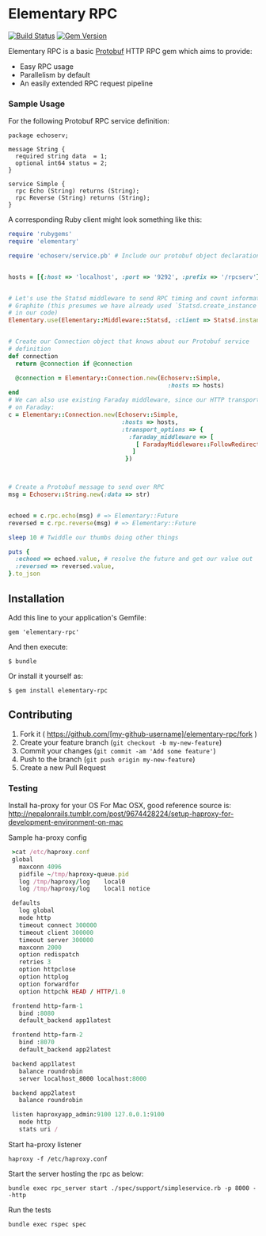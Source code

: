 # Elementary RPC

[![Build Status](https://travis-ci.org/lookout/elementary-rpc.svg?branch=master)](https://travis-ci.org/lookout/elementary-rpc) [![Gem Version](https://badge.fury.io/rb/elementary-rpc.svg)](http://badge.fury.io/rb/elementary-rpc)

Elementary RPC is a basic
[Protobuf](https://developers.google.com/protocol-buffers/docs/overview) HTTP
RPC gem which aims to provide:

 * Easy RPC usage
 * Parallelism by default
 * An easily extended RPC request pipeline

### Sample Usage

For the following Protobuf RPC service definition:

```
package echoserv;

message String {
  required string data  = 1;
  optional int64 status = 2;
}

service Simple {
  rpc Echo (String) returns (String);
  rpc Reverse (String) returns (String);
}
```

A corresponding Ruby client might look something like this:

```ruby
require 'rubygems'
require 'elementary'

require 'echoserv/service.pb' # Include our protobuf object declarations


hosts = [{:host => 'localhost', :port => '9292', :prefix => '/rpcserv'}]


# Let's use the Statsd middleware to send RPC timing and count information to 
# Graphite (this presumes we have already used `Statsd.create_instance` elsewhere
# in our code)
Elementary.use(Elementary::Middleware::Statsd, :client => Statsd.instance)


# Create our Connection object that knows about our Protobuf service
# definition
def connection
  return @connection if @connection

  @connection = Elementary::Connection.new(Echoserv::Simple,
                                             :hosts => hosts)
end
# We can also use existing Faraday middleware, since our HTTP transport is built
# on Faraday:
c = Elementary::Connection.new(Echoserv::Simple,
                                :hosts => hosts,
                                :transport_options => {
                                  :faraday_middleware => [
                                    [ FaradayMiddleware::FollowRedirects, :limit => 2 ]
                                   ]
                                 })



# Create a Protobuf message to send over RPC
msg = Echoserv::String.new(:data => str)


echoed = c.rpc.echo(msg) # => Elementary::Future
reversed = c.rpc.reverse(msg) # => Elementary::Future

sleep 10 # Twiddle our thumbs doing other things

puts {
  :echoed => echoed.value, # resolve the future and get our value out
  :reversed => reversed.value,
}.to_json
```

## Installation

Add this line to your application's Gemfile:

    gem 'elementary-rpc'

And then execute:

    $ bundle

Or install it yourself as:

    $ gem install elementary-rpc

## Contributing

1. Fork it ( https://github.com/[my-github-username]/elementary-rpc/fork )
2. Create your feature branch (`git checkout -b my-new-feature`)
3. Commit your changes (`git commit -am 'Add some feature'`)
4. Push to the branch (`git push origin my-new-feature`)
5. Create a new Pull Request

### Testing

Install ha-proxy for your OS
 For Mac OSX, good reference source is:
 http://nepalonrails.tumblr.com/post/9674428224/setup-haproxy-for-development-environment-on-mac

 Sample ha-proxy config
```ruby
 >cat /etc/haproxy.conf
 global
   maxconn 4096
   pidfile ~/tmp/haproxy-queue.pid
   log /tmp/haproxy/log    local0
   log /tmp/haproxy/log    local1 notice

 defaults
   log global
   mode http
   timeout connect 300000
   timeout client 300000
   timeout server 300000
   maxconn 2000
   option redispatch
   retries 3
   option httpclose
   option httplog
   option forwardfor
   option httpchk HEAD / HTTP/1.0

 frontend http-farm-1
   bind :8080
   default_backend app1latest

 frontend http-farm-2
   bind :8070
   default_backend app2latest

 backend app1latest
   balance roundrobin
   server localhost_8000 localhost:8000

 backend app2latest
   balance roundrobin

 listen haproxyapp_admin:9100 127.0.0.1:9100
   mode http
   stats uri /
```
Start ha-proxy listener

    haproxy -f /etc/haproxy.conf

Start the server hosting the rpc as below:

    bundle exec rpc_server start ./spec/support/simpleservice.rb -p 8000 --http

Run the tests

    bundle exec rspec spec

